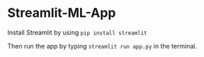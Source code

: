 # Streamlit-ML-App

Install Streamlit by using `pip install streamlit`

Then run the app by typing `streamlit run app.py` in the terminal.
